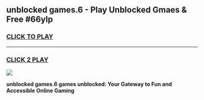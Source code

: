 
## unblocked games.6 - Play Unblocked Gmaes & Free #66ylp
<h3>
<a href="https://news.freeplayer.one?title=unblocked_games.6&ref=24F">CLICK TO PLAY</a></h3>
<hr>

<h3>
<a href="https://news.freeplayer.one?title=unblocked_games.6&ref=24F">CLICK 2 PLAY</a>
  
</h3>

<a href="https://news.freeplayer.one?title=unblocked_games.6&ref=24F/"><img src="https://clearcache.store/games.png"></a>


**unblocked games.6 games unblocked: Your Gateway to Fun and Accessible Online Gaming**
